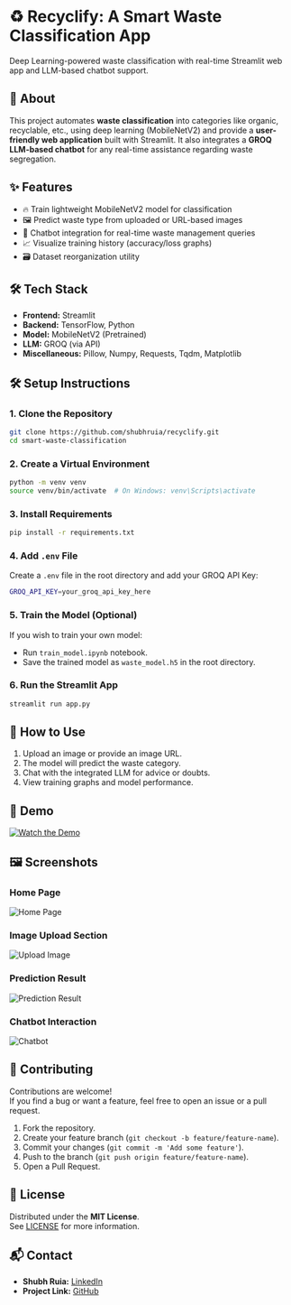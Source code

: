 # ♻️ Recyclify: A Smart Waste Classification App

Deep Learning-powered waste classification with real-time Streamlit web app and LLM-based chatbot support.

## 📖 About

This project automates **waste classification** into categories like organic, recyclable, etc., using deep learning (MobileNetV2) and provide a **user-friendly web application** built with Streamlit. It also integrates a **GROQ LLM-based chatbot** for any real-time assistance regarding waste segregation.

## ✨ Features

- 🔥 Train lightweight MobileNetV2 model for classification
- 🖼️ Predict waste type from uploaded or URL-based images
- 🤖 Chatbot integration for real-time waste management queries
- 📈 Visualize training history (accuracy/loss graphs)
- 🗃️ Dataset reorganization utility

## 🛠️ Tech Stack

- **Frontend:** Streamlit
- **Backend:** TensorFlow, Python
- **Model:** MobileNetV2 (Pretrained)
- **LLM:** GROQ (via API)
- **Miscellaneous:** Pillow, Numpy, Requests, Tqdm, Matplotlib

## 🛠️ Setup Instructions

### 1. Clone the Repository

```bash
git clone https://github.com/shubhruia/recyclify.git
cd smart-waste-classification
```

### 2. Create a Virtual Environment

```bash
python -m venv venv
source venv/bin/activate  # On Windows: venv\Scripts\activate
```

### 3. Install Requirements

```bash
pip install -r requirements.txt
```

### 4. Add `.env` File

Create a `.env` file in the root directory and add your GROQ API Key:

```bash
GROQ_API_KEY=your_groq_api_key_here
```

### 5. Train the Model (Optional)

If you wish to train your own model:

- Run `train_model.ipynb` notebook.
- Save the trained model as `waste_model.h5` in the root directory.

### 6. Run the Streamlit App

```bash
streamlit run app.py
```

## 🚀 How to Use

1. Upload an image or provide an image URL.
2. The model will predict the waste category.
3. Chat with the integrated LLM for advice or doubts.
4. View training graphs and model performance.

## 🎥 Demo

[![Watch the Demo](https://github.com/shubhruia/recyclify/blob/main/assets/Homepage.png)](https://youtu.be/vUDj-ckzLRU)

## 🖼️ Screenshots

### Home Page
![Home Page](assets/Homepage.png)

### Image Upload Section
![Upload Image](assets/Upload.png)

### Prediction Result
![Prediction Result](assets/Result.png)

### Chatbot Interaction
![Chatbot](assets/Chatbot.png)

## 🤝 Contributing

Contributions are welcome!  
If you find a bug or want a feature, feel free to open an issue or a pull request.

1. Fork the repository.
2. Create your feature branch (`git checkout -b feature/feature-name`).
3. Commit your changes (`git commit -m 'Add some feature'`).
4. Push to the branch (`git push origin feature/feature-name`).
5. Open a Pull Request.

## 📜 License

Distributed under the **MIT License**.  
See [LICENSE](LICENSE) for more information.

## 📬 Contact

- **Shubh Ruia:** [LinkedIn](https://www.linkedin.com/in/shubh-ruia/)
- **Project Link:** [GitHub](https://github.com/shubhruia/recyclify)
